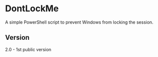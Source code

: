 # DontLockMe
A simple PowerShell script to prevent Windows from locking the session.

## Version
2.0 - 1st public version
